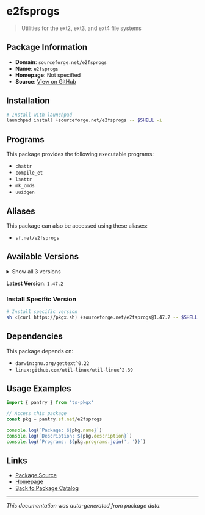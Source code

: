 # e2fsprogs

> Utilities for the ext2, ext3, and ext4 file systems

## Package Information

- **Domain**: `sourceforge.net/e2fsprogs`
- **Name**: `e2fsprogs`
- **Homepage**: Not specified
- **Source**: [View on GitHub](https://github.com/pkgxdev/pantry/tree/main/projects/sourceforge.net/e2fsprogs/package.yml)

## Installation

```bash
# Install with launchpad
launchpad install +sourceforge.net/e2fsprogs -- $SHELL -i
```

## Programs

This package provides the following executable programs:

- `chattr`
- `compile_et`
- `lsattr`
- `mk_cmds`
- `uuidgen`

## Aliases

This package can also be accessed using these aliases:

- `sf.net/e2fsprogs`

## Available Versions

<details>
<summary>Show all 3 versions</summary>

- `1.47.2`, `1.47.1`, `1.47.0`

</details>

**Latest Version**: `1.47.2`

### Install Specific Version

```bash
# Install specific version
sh <(curl https://pkgx.sh) +sourceforge.net/e2fsprogs@1.47.2 -- $SHELL -i
```

## Dependencies

This package depends on:

- `darwin:gnu.org/gettext^0.22`
- `linux:github.com/util-linux/util-linux^2.39`

## Usage Examples

```typescript
import { pantry } from 'ts-pkgx'

// Access this package
const pkg = pantry.sf.net/e2fsprogs

console.log(`Package: ${pkg.name}`)
console.log(`Description: ${pkg.description}`)
console.log(`Programs: ${pkg.programs.join(', ')}`)
```

## Links

- [Package Source](https://github.com/pkgxdev/pantry/tree/main/projects/sourceforge.net/e2fsprogs/package.yml)
- [Homepage](#)
- [Back to Package Catalog](../package-catalog.md)

---

*This documentation was auto-generated from package data.*
